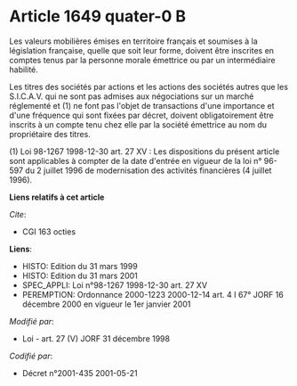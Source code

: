 # Article 1649 quater-0 B

Les valeurs mobilières émises en territoire français et soumises à la législation française, quelle que soit leur forme,
doivent être inscrites en comptes tenus par la personne morale émettrice ou par un intermédiaire habilité.

Les titres des sociétés par actions et les actions des sociétés autres que les S.I.C.A.V. qui ne sont pas admises aux
négociations sur un marché réglementé et (1) ne font pas l'objet de transactions d'une importance et d'une fréquence qui sont
fixées par décret, doivent obligatoirement être inscrits à un compte tenu chez elle par la société émettrice au nom du
propriétaire des titres.

(1) Loi 98-1267 1998-12-30 art. 27 XV : Les dispositions du présent article sont applicables à compter de la date d'entrée en
vigueur de la loi n° 96-597 du 2 juillet 1996 de modernisation des activités financières (4 juillet 1996).

**Liens relatifs à cet article**

_Cite_:

  - CGI 163 octies

**Liens**:

  - HISTO: Edition du 31 mars 1999
  - HISTO: Edition du 31 mars 2001
  - SPEC_APPLI: Loi n°98-1267 1998-12-30 art. 27 XV
  - PEREMPTION: Ordonnance 2000-1223 2000-12-14 art. 4 I 67° JORF 16 décembre 2000 en vigueur le 1er janvier 2001

_Modifié par_:

  - Loi - art. 27 (V) JORF 31 décembre 1998

_Codifié par_:

  - Décret n°2001-435 2001-05-21
